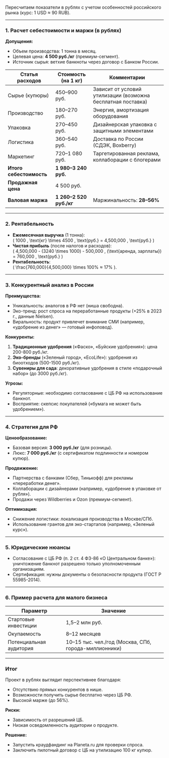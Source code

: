 Пересчитаем показатели в рублях с учетом особенностей российского рынка (курс: 1 USD ≈ 90 RUB).

---

### **1. Расчет себестоимости и маржи (в рублях)**
**Допущения:**
- Объем производства: 1 тонна в месяц.
- Целевая цена: **4 500 руб./кг** (премиум-сегмент).
- Источник сырья: ветхие банкноты через договор с Банком России.

| **Статья расходов**       | **Стоимость (на 1 кг)** | **Комментарии** |
|---------------------------|-------------------------|-----------------|
| Сырье (купюры)            | 450–900 руб.            | Зависит от условий утилизации (возможна бесплатная поставка) |
| Производство              | 180–270 руб.            | Энергия, амортизация оборудования |
| Упаковка                  | 270–450 руб.            | Дизайнерская упаковка с защитными элементами |
| Логистика                 | 360–540 руб.            | Доставка по России (СДЭК, Boxberry) |
| Маркетинг                 | 720–1 080 руб.          | Таргетированная реклама, коллаборации с блогерами |
| **Итого себестоимость**   | **1 980–3 240 руб.**    |                 |
| **Продажная цена**         | 4 500 руб.              |                 |
| **Валовая маржа**          | **1 260–2 520 руб./кг** | Маржинальность: **28–56%** |

---

### **2. Рентабельность**
- **Ежемесячная выручка** (1 тонна):  
  \( 1000 \, \text{кг} \times 4500 \, \text{руб.} = 4\,500\,000 \, \text{руб.} \)
- **Чистая прибыль** (после налогов и расходов):  
  \( 4\,500\,000 - (3240 \times 1000) - 500\,000 \, (\text{аренда, зарплаты}) = 760\,000 \, \text{руб.} \)
- **Рентабельность**:  
  \( \frac{760\,000}{4\,500\,000} \times 100\% ≈ 17\% \).

---

### **3. Конкурентный анализ в России**
**Преимущества:**
- Уникальность: аналогов в РФ нет (ниша свободна).
- Эко-тренд: рост спроса на переработанные продукты (+25% в 2023 г., данные Nielsen).
- Виральность: продукт привлечет внимание СМИ (например, «удобрение из денег» — готовый инфоповод).

**Конкуренты:**
1. **Традиционные удобрения** («Фаско», «Буйские удобрения»): цена 200-800 руб./кг.
2. **Эко-бренды** («Зеленый город», «EcoLife»): удобрения из биоотходов (500-1500 руб./кг).
3. **Сувениры для сада**: декоративные удобрения в стиле «подарочный набор» (до 3000 руб./кг).

**Угрозы:**
- Регуляторные: необходимо согласование с ЦБ РФ на использование банкнот.
- Восприятие: скепсис покупателей («бумага не может быть удобрением»).

---

### **4. Стратегия для РФ**
**Ценообразование:**
- Базовая версия: **3 000 руб./кг** (для розницы).
- Люкс: **7 000 руб./кг** (с сертификатом подлинности и номером купюр).

**Продвижение:**
- Партнерства с банками (Сбер, Тинькофф) для рекламы «переработки денег».
- Коллаборации с дизайнерами (например, «удобрение в упаковке от рубля»).
- Продажи через Wildberries и Ozon (премиум-сегмент).

**Оптимизация:**
- Снижение логистики: локализация производства в Москве/СПб.
- Использование грантов для эко-стартапов (например, «Зеленый курс»).

---

### **5. Юридические нюансы**
- Согласование с ЦБ РФ (п. 2 ст. 4 ФЗ-86 «О Центральном банке»): уничтожение банкнот разрешено только уполномоченным организациям.
- Сертификация: нужны документы о безопасности продукта (ГОСТ Р 55985-2014).

---

### **6. Пример расчета для малого бизнеса**
| Параметр                | Значение             |
|-------------------------|---------------------|
| Стартовые инвестиции    | 1,5–2 млн руб.      |
| Окупаемость             | 8–12 месяцев        |
| Потенциальная аудитория | 10–15 тыс. чел./год (Москва, СПб, города-миллионники) |

---

### **Итог**
Проект в рублях выглядит перспективнее благодаря:
- Отсутствию прямых конкурентов в нише.
- Возможности получить сырье бесплатно через ЦБ РФ.
- Высокой марже (до 56%). 

**Риски:**  
- Зависимость от разрешений ЦБ.  
- Низкая осведомленность аудитории о продукте.  

**Решение:**  
- Запустить краудфандинг на Planeta.ru для проверки спроса.  
- Заключить пилотный договор с ЦБ на утилизацию 100 кг купюр.
